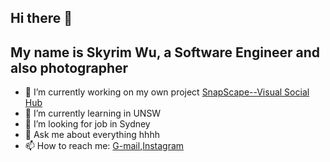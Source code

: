 ## Hi there 👋


## My name is Skyrim Wu, a Software Engineer and also photographer 


- 🔭 I’m currently working on my own project [SnapScape--Visual Social Hub](https://github.com/Skyrim-line/ins_project)
- 🌱 I’m currently learning in UNSW
- 🤔 I’m looking for job in Sydney
- 💬 Ask me about everything hhhh
- 📫 How to reach me: [G-mail](ahandsomeskyrim@gmail.com),[Instagram](https://www.instagram.com/skyrim_sc/)

